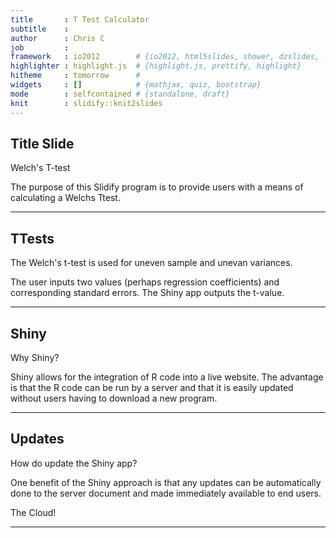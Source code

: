 ```yaml
---
title       : T Test Calculator
subtitle    : 
author      : Chris C
job         : 
framework   : io2012        # {io2012, html5slides, shower, dzslides, ...}
highlighter : highlight.js  # {highlight.js, prettify, highlight}
hitheme     : tomorrow      # 
widgets     : []            # {mathjax, quiz, bootstrap}
mode        : selfcontained # {standalone, draft}
knit        : slidify::knit2slides
---
```



## Title Slide
Welch's T-test

The purpose of this Slidify program is to provide
users with a means of calculating a Welchs Ttest.




---


## TTests
The Welch's t-test is used for uneven sample and unevan variances.

The user inputs two values (perhaps regression coefficients) and corresponding standard errors.  The Shiny app outputs the t-value.


---



## Shiny

Why Shiny?

Shiny allows for the integration of R code into a live website.  The advantage is that the R code can be run by a server and that it is easily updated without users having to download a new program.

---


## Updates

How do update the Shiny app?

One benefit of the Shiny approach is that any updates can be automatically done to the server document and made immediately available to end users.

The Cloud!

---







